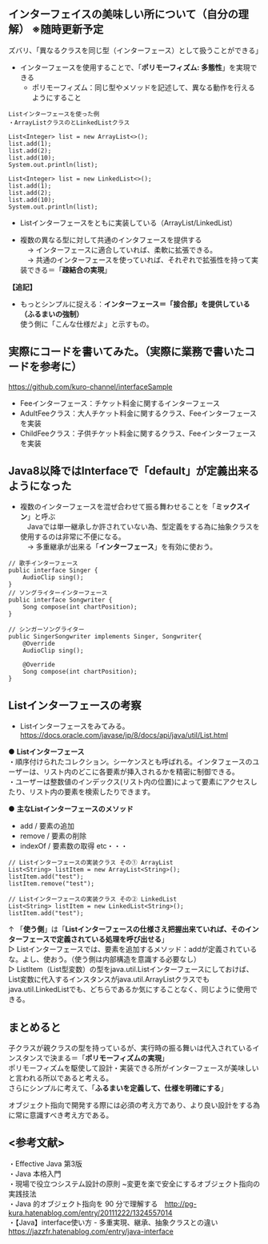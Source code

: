 ## インターフェイスの美味しい所について（自分の理解） ※随時更新予定  
ズバリ、「異なるクラスを同じ型（インターフェース）として扱うことができる」
- インターフェースを使用することで、「**ポリモーフィズム: 多態性**」を実現できる
  - ポリモーフィズム：同じ型やメソッドを記述して、異なる動作を行えるようにすること

```
Listインターフェースを使った例
・ArrayListクラスのとLinkedListクラス

List<Integer> list = new ArrayList<>();
list.add(1);
list.add(2);
list.add(10);
System.out.println(list);

List<Integer> list = new LinkedList<>();
list.add(1);
list.add(2);
list.add(10);
System.out.println(list);
```  
- Listインターフェースをともに実装している（ArrayList/LinkedList）

- 複数の異なる型に対して共通のインタフェースを提供する  
　→ インターフェースに適合していれば、柔軟に拡張できる。  
　→ 共通のインターフェースを使っていれば、それぞれで拡張性を持って実装できる＝「**疎結合の実現**」

**【追記】**
- もっとシンプルに捉える：**インターフェース＝「接合部」を提供している（ふるまいの強制）**  
  使う側に「こんな仕様だよ」と示すもの。

## 実際にコードを書いてみた。（実際に業務で書いたコードを参考に）
https://github.com/kuro-channel/interfaceSample

- Feeインターフェース：チケット料金に関するインターフェース  
- AdultFeeクラス：大人チケット料金に関するクラス、Feeインターフェースを実装  
- ChildFeeクラス：子供チケット料金に関するクラス、Feeインターフェースを実装  

## Java8以降ではInterfaceで「default」が定義出来るようになった
- 複数のインターフェースを混ぜ合わせて振る舞わせることを「**ミックスイン**」と呼ぶ  
　Javaでは単一継承しか許されていない為、型定義をする為に抽象クラスを使用するのは非常に不便になる。  
　→ 多重継承が出来る「**インターフェース**」を有効に使おう。
 
```
// 歌手インターフェース
public interface Singer {
	AudioClip sing();
}
// ソングライターインターフェース
public interface Songwriter {
	Song compose(int chartPosition);
}

// シンガーソングライター
public SingerSongwriter implements Singer, Songwriter{
	@Override
	AudioClip sing();
	
	@Override
	Song compose(int chartPosition);
}
```

## Listインターフェースの考察
- Listインターフェースをみてみる。
https://docs.oracle.com/javase/jp/8/docs/api/java/util/List.html

● **Listインターフェース**  
・順序付けられたコレクション。シーケンスとも呼ばれる。インタフェースのユーザーは、リスト内のどこに各要素が挿入されるかを精密に制御できる。  
・ユーザーは整数値のインデックス(リスト内の位置)によって要素にアクセスしたり、リスト内の要素を検索したりできます。  

● **主なListインターフェースのメソッド**  
- add / 要素の追加  
- remove / 要素の削除  
- indexOf / 要素数の取得  etc・・・  

```
// Listインターフェースの実装クラス その① ArrayList
List<String> listItem = new ArrayList<String>();
listItem.add("test");
listItem.remove("test");

// Listインターフェースの実装クラス その② LinkedList
List<String> listItem = new LinkedList<String>();
listItem.add("test");
```
↑ 「**使う側**」は「**Listインターフェースの仕様さえ把握出来ていれば、そのインターフェースで定義されている処理を呼び出せる**」  
 ▷ Listインターフェースでは、要素を追加するメソッド：addが定義されているな。よし、使おう。（使う側は内部構造を意識する必要なし）  
 ▷ ListItem（List型変数）の型をjava.util.Listインターフェースにしておけば、List変数に代入するインスタンスがjava.util.ArrayListクラスでもjava.util.LinkedListでも、どちらであるか気にすることなく、同じように使用できる。
 
## まとめると
子クラスが親クラスの型を持っているが、実行時の振る舞いは代入されているインスタンスで決まる＝「**ポリモーフィズムの実現**」    
ポリモーフィズムを駆使して設計・実装できる所がインターフェースが美味しいと言われる所以であると考える。  
さらにシンプルに考えて、「**ふるまいを定義して、仕様を明確にする**」

オブジェクト指向で開発する際には必須の考え方であり、より良い設計をする為に常に意識すべき考え方である。

## <参考文献>  
・Effective Java 第3版  
・Java 本格入門  
・現場で役立つシステム設計の原則 ~変更を楽で安全にするオブジェクト指向の実践技法  
・Java 的オブジェクト指向を 90 分で理解する　http://pg-kura.hatenablog.com/entry/20111222/1324557014  
・【Java】interface使い方 - 多重実現、継承、抽象クラスとの違い https://jazzfr.hatenablog.com/entry/java-interface  
